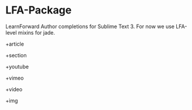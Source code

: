 LFA-Package
===============

LearnForward Author completions for Sublime Text 3.
For now we use LFA-level mixins for jade.

+article

+section

+youtube

+vimeo

+video

+img
